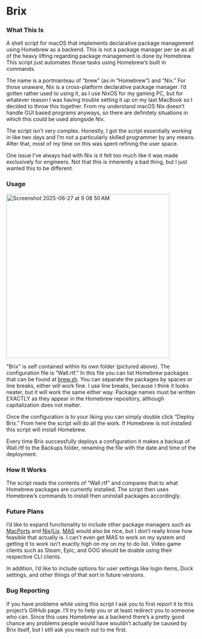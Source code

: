 # Brix
### What This Is

A shell script for macOS that implements declarative package management using Homebrew as a backend. This is not a package manager per se as all of the heavy lifting regarding package management is done by Homebrew. This script just automates those tasks using Homebrew’s built in commands.

The name is a portmanteau of “brew” (as in “Homebrew”) and “Nix.” For those unaware, Nix is a cross-platform declarative package manager. I’d gotten rather used to using it, as I use NixOS for my gaming PC, but for whatever reason I was having trouble setting it up on my last MacBook so I decided to throw this together. From my understand macOS Nix doesn’t handle GUI based programs anyways, so there are definitely situations in which this could be used alongside Nix.

The script isn’t very complex. Honestly, I got the script essentially working in like two days and I’m not a particularly skilled programmer by any means. After that, most of my time on this was spent refining the user space.

One issue I’ve always had with Nix is it felt too much like it was made exclusively for engineers. Not that this is inherently a bad thing, but I just wanted this to be different.


### Usage

<img width="433" alt="Screenshot 2025-06-27 at 9 08 50 AM" src="https://github.com/user-attachments/assets/1cf6426a-5748-4f5d-8f24-14fbf4bbc0d0" />

"Brix" is self contained within its own folder (pictured above). The configuration file is “Wall.rtf.” In this file you can list Homebrew packages that can be found at [brew.sh]. You can separate the packages by spaces or line breaks, either will work fine. I use line breaks, because I think it looks neater, but it will work the same either way. Package names must be written EXACTLY as they appear in the Homebrew repository, although capitalization does not matter.

Once the configuration is to your liking you can simply double click “Deploy Brix.” From here the script will do all the work. If Homebrew is not installed this script will install Homebrew.

Every time Brix successfully deploys a configuration it makes a backup of Wall.rtf to the Backups folder, renaming the file with the date and time of the deployment.


### How It Works

The script reads the contents of “Wall.rtf” and compares that to what Homebrew packages are currently installed. The script then uses Homebrew’s commands to install then uninstall packages accordingly.


### Future Plans

I’d like to expand functionality to include other package managers such as [MacPorts] and [Nix]/[Lix]. [MAS] would also be nice, but I don’t really know how feasible that actually is. I can't even get MAS to work on my system and getting it to work isn't exactly high on my on my to do list. Video game clients such as Steam, Epic, and GOG should be doable using their respective CLI clients.

In addition, I’d like to include options for user settings like login items, Dock settings, and other things of that sort in future versions.


### Bug Reporting

If you have problems while using this script I ask you to first report it to this project’s GitHub page. I’ll try to help you or at least redirect you to someone who can. Since this uses Homebrew as a backend there’s a pretty good chance any problems people would have wouldn’t actually be caused by Brix itself, but I still ask you reach out to me first.

[MacPorts]: https://www.macports.org
[Lix]: https://lix.systems
[Nix]: https://nixos.org
[MAS]: https://github.com/mas-cli/mas
[brew.sh]: https://brew.sh
